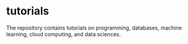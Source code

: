 # tutorials
The repository contains tutorials on programming, databases, machine learning, cloud computing, and data sciences.

